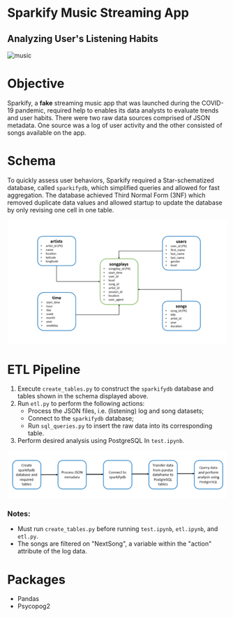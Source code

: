 # Sparkify Music Streaming App
## Analyzing User's Listening Habits

![music](./images/music_fest.png)

# Objective
Sparkify, a **fake** streaming music app that was launched during the COVID-19 pandemic, required help to enables its data analysts to evaluate trends and user habits. 
There were two raw data sources comprised of JSON metadata. One source was a log of user activity and the other consisted of songs available on the app.

# Schema 
To quickly assess user behaviors, Sparkify required a Star-schematized database, called `sparkifydb`, which simplified queries and allowed for fast aggregation. The database achieved Third Normal Form (3NF) which removed duplicate data values and allowed startup to update the database by only revising one cell in one table.

![sparkifydb schema](./images/sparkify_schema.png)

# ETL Pipeline
1)	Execute `create_tables.py` to construct the `sparkifydb` database and tables shown in the schema displayed above.
2)	Run `etl.py` to perform the following actions:
    -  Process the JSON files, i.e. (listening) log and song datasets;
    - Connect to the `sparkifydb` database;
    -  Run `sql_queries.py` to insert the raw data into its corresponding table. 
3) Perform desired analysis using PostgreSQL In `test.ipynb`.

![etl pipeline](./images/etl_pipeline.png)

### Notes:
-  Must run `create_tables.py` before running `test.ipynb`, `etl.ipynb`, and `etl.py`.
-  The songs are filtered on "NextSong", a variable within the "action" attribute of the log data.

# Packages
- Pandas
- Psycopog2

